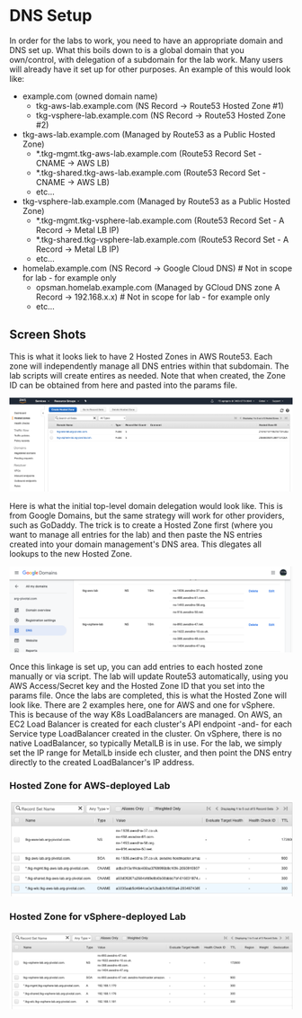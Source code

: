 # DNS Setup

In order for the labs to work, you need to have an appropriate domain and DNS set up.  What this boils down to is a global domain that you own/control, with delegation of a subdomain for the lab work.  Many users will already have it set up for other purposes.  An example of this would look like:
* example.com (owned domain name)
  * tkg-aws-lab.example.com (NS Record -> Route53 Hosted Zone #1)
  * tkg-vsphere-lab.example.com (NS Record -> Route53 Hosted Zone #2)
* tkg-aws-lab.example.com (Managed by Route53 as a Public Hosted Zone)
  * \*.tkg-mgmt.tkg-aws-lab.example.com (Route53 Record Set - CNAME -> AWS LB)
  * \*.tkg-shared.tkg-aws-lab.example.com (Route53 Record Set - CNAME -> AWS LB)
  * etc...
* tkg-vsphere-lab.example.com (Managed by Route53 as a Public Hosted Zone)
  * \*.tkg-mgmt.tkg-vsphere-lab.example.com (Route53 Record Set - A Record -> Metal LB IP)
  * \*.tkg-shared.tkg-vsphere-lab.example.com (Route53 Record Set - A Record -> Metal LB IP)
  * etc...
* homelab.example.com (NS Record -> Google Cloud DNS)     # Not in scope for lab - for example only
  * opsman.homelab.example.com (Managed by GCloud DNS zone A Record -> 192.168.x.x)   # Not in scope for lab - for example only
  * etc...

## Screen Shots

This is what it looks liek to have 2 Hosted Zones in AWS Route53.  Each zone will independently manage all DNS entries within that subdomain.  The lab scripts will create entires as needed.  Note that when created, the Zone ID can be obtained from here and pasted into the params file.

![HostedZone](HostedZones.png)

Here is what the initial top-level domain delegation would look like.  This is from Google Domains, but the same strategy will work for other providers, such as GoDaddy.  The trick is to create a Hosted Zone first (where you want to manage all entries for the lab) and then paste the NS entries created into your domain management's DNS area.  This dlegates all lookups to the new Hosted Zone.

![DomainDNS](DomainDNS.png)

Once this linkage is set up, you can add entries to each hosted zone manually or via script.  The lab will update Route53 automatically, using you AWS Access/Secret key and the Hosted Zone ID that you set into the params file.  Once the labs are completed, this is what the Hosted Zone will look like.  There are 2 examples here, one for AWS and one for vSphere.  This is because of the way K8s LoadBalancers are managed.  On AWS, an EC2 Load Balancer is created for each cluster's API endpoint -and- for each Service type LoadBalancer created in the cluster.  On vSphere, there is no native LoadBalancer, so typically MetalLB is in use.  For the lab, we simply set the IP range for MetalLb inside ech cluster, and then point the DNS entry directly to the created LoadBalancer's IP address.

### Hosted Zone for AWS-deployed Lab
![AWSZoneDetails](HostedZone1Details.png)  
### Hosted Zone for vSphere-deployed Lab
![vSphereZoneDetails](HostedZone2Details.png)  
